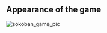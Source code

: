 ## Appearance of the game

![sokoban_game_pic](https://github.com/Andrxwwww/OOP_Sokoban/assets/117539407/b0bde304-64af-4b27-8d3d-767d3068e319)
